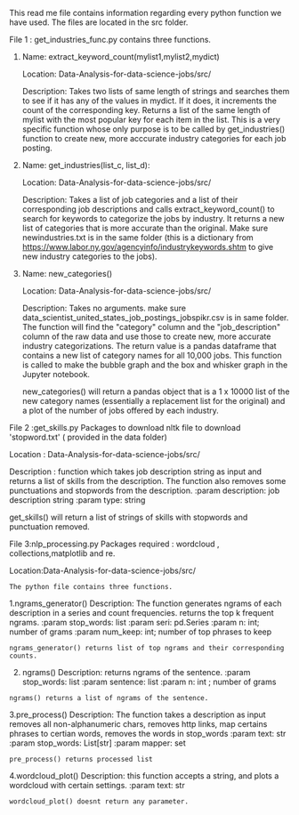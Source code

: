 This read me file contains information regarding every python function we have used. The files are located in the src folder.

File 1 : get_industries_func.py contains three functions. 

1) Name: extract_keyword_count(mylist1,mylist2,mydict)

   Location: Data-Analysis-for-data-science-jobs/src/
   
   Description:
Takes two lists of same length of strings and searches them to see if it has any of the values in mydict. If it does, it increments the count of the corresponding key. Returns a list of the same length of mylist with the most popular key for each item in the list. This is a very specific function whose only purpose is to be called by get_industries() function to create new, more acccurate industry categories for each job posting. 

2) Name: get_industries(list_c, list_d):

   Location: Data-Analysis-for-data-science-jobs/src/
   
   Description: 
Takes a list of job categories and a list of their corresponding job descriptions and calls extract_keyword_count() to search for keywords to categorize the jobs by industry. It returns a new list of categories that is more accurate than the original. Make sure newindustries.txt is in the same folder (this is a dictionary from https://www.labor.ny.gov/agencyinfo/industrykeywords.shtm to give new industry categories to the jobs).

3) Name: new_categories()

   Location: Data-Analysis-for-data-science-jobs/src/
   
   Description:
Takes no arguments. make sure data_scientist_united_states_job_postings_jobspikr.csv is in same folder. The function will find the "category" column and the "job_description" column of the raw data and use those to create new, more accurate industry categorizations. The return value is a pandas dataframe that contains a new list of category names for all 10,000 jobs. This function is called to make the bubble graph and the box and whisker graph in the Jupyter notebook.

   new_categories() will return a pandas object that is a 1 x 10000 list of the new category names (essentially a replacement list for    the original) and a plot of the number of jobs offered by each industry. 
   
File 2 :get_skills.py
   Packages to download nltk 
   file to download 'stopword.txt' ( provided in the data folder)
   
   Location :  Data-Analysis-for-data-science-jobs/src/
   
   Description :
   function which takes job description string as input and returns a list of skills from the description.
    The function also removes some punctuations and stopwords from the description. 
    :param description: job description string
    :param type: string    
    
   get_skills() will return a list of strings of skills with stopwords and punctuation removed.
   
File 3:nlp_processing.py
   Packages required : wordcloud , collections,matplotlib and re.
   
   Location:Data-Analysis-for-data-science-jobs/src/
   
    The python file contains three functions.
  1.ngrams_generator()
    Description:
    The function generates ngrams of each description in a series and count frequencies.
    returns the top k frequent ngrams.
    :param stop_words: list
    :param seri: pd.Series
    :param n: int; number of grams
    :param num_keep: int; number of top phrases to keep
    
    ngrams_generator() returns list of top ngrams and their corresponding counts.
    
  2. ngrams()
    Description:
     returns ngrams of the sentence.
    :param stop_words: list
    :param sentence: list
    :param n: int ; number of grams
    
    ngrams() returns a list of ngrams of the sentence.
    
  3.pre_process()
    Description:
    The function takes a description as input
    removes all non-alphanumeric chars, removes http links, map certains 
    phrases to certian words, removes the words in stop_words 
    :param text: str
    :param stop_words: List[str]
    :param mapper: set
    
    pre_process() returns processed list
    
  4.wordcloud_plot()
    Description:
    this function accepts a string, and plots a wordcloud with certain settings.
    :param text: str
    
    wordcloud_plot() doesnt return any parameter.
    
    
    
   

